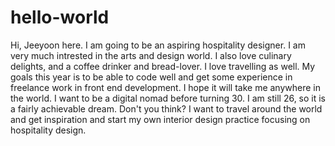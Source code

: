 # hello-world

Hi, Jeeyoon here. I am going to be an aspiring hospitality designer. I am very much intrested in the arts and design world. 
I also love culinary delights, and a coffee drinker and bread-lover. 
I love travelling as well. My goals this year is to be able to code well and get some experience in freelance work in front end development. I hope it will take me anywhere in the world.
I want to be a digital nomad before turning 30. I am still 26, so it is a fairly achievable dream. Don't you think? 
I want to travel around the world and get inspiration and start my own interior design practice focusing on hospitality design.
